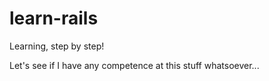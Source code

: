learn-rails
===========

Learning, step by step!

Let's see if I have any competence at this stuff whatsoever...

